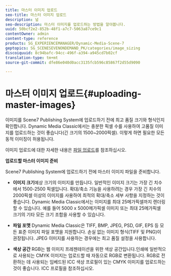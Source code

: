 ```yaml
---
title: 마스터 이미지 업로드
seo-title: 마스터 이미지 업로드
description: 널
seo-description: 마스터 이미지를 업로드하는 방법을 알아봅니다.
uuid: 50bcf2e2-852b-48f1-a7c7-5063a87ce9c1
contentOwner: admin
content-type: reference
products: SG_EXPERIENCEMANAGER/Dynamic-Media-Scene-7
geptopics: SG_SCENESEVENONDEMAND_PK/categories/image_sizing
discoiquuid: 8c94bafc-94cc-496f-a394-a945cd7b02cf
translation-type: tm+mt
source-git-commit: dfe86e040d0acc3135fcb596c85867f2d55d9090

---
```



# 마스터 이미지 업로드{#uploading-master-images}

이미지를 Scene7 Publishing System에 업로드하기 전에 최고 품질 크기와 형식인지 확인합니다. Dynamic Media Classic에서는 충분한 픽셀 수를 사용하여 고품질 이미지를 업로드하는 것이 좋습니다(긴 크기의 1500~2000픽셀). 이렇게 하면 필요한 모든 동적 이미징이 허용됩니다.

이미지 업로드에 대한 자세한 내용은 [파일 업로드](uploading-files.md#uploading_files)를 참조하십시오.

**업로드할 마스터 이미지 준비**

Scene7 Publishing System에 업로드하기 전에 마스터 이미지 파일을 준비합니다.

* **이미지 크기**&#x200B;예상 크기의 이미지를 만듭니다. 일반적인 이미지 크기는 가장 긴 치수에서 1500-2500 픽셀입니다. 확대/축소 기능을 사용하려는 경우 가장 긴 치수의 2000픽셀 이상의 이미지를 사용하여 최적의 확대/축소 세부 사항을 지정하는 것이 좋습니다. Dynamic Media Classic에서는 이미지를 최대 25메가픽셀까지 렌더링할 수 있습니다. 예를 들어 5000 x 5000메가픽셀 이미지 또는 최대 25메가픽셀 크기의 기타 모든 크기 조합을 사용할 수 있습니다.

* **파일 포맷** Dynamic Media Classic은 TIFF, BMP, JPEG, PSD, GIF, EPS 등 모든 표준 이미지 파일 포맷을 지원합니다. 손실 없는 이미지 형식(TIFF 및 PNG)이 권장됩니다. JPEG 이미지를 사용하는 경우에는 최고 품질 설정을 사용합니다.

* **색상 공간** RGB는 웹 이미지 프레젠테이션을 위한 색상 공간입니다.인쇄에 일반적으로 사용되는 CMYK 이미지는 업로드할 때 자동으로 RGB로 변환됩니다. RGB로 전환하는 데 사용되는 임베드된 ICC 색상 프로필이 있는 CMYK 이미지를 업로드하는 것이 좋습니다. ICC 프로필을 참조하십시오.
